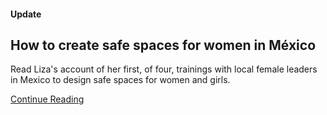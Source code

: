 #### Update

## How to create safe spaces for women in México

Read Liza's account of her first, of four, trainings with local female leaders in Mexico to design safe spaces for women and girls. 

[Continue Reading](https://medium.com/@TedeFrambuesa/how-to-create-safe-spaces-for-women-in-m%C3%A9xico-1dd0d240402a)
